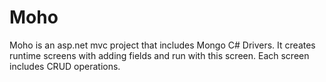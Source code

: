 # Moho
Moho is an asp.net mvc project that includes Mongo C# Drivers. It creates runtime screens with adding fields and run with this screen. Each screen includes CRUD operations.
